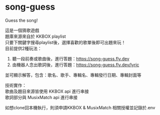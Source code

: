 # song-guess
Guess the song!  

這是一個猜歌遊戲  
題庫來源來自於 KKBOX playlist  
只要下關鍵字搜尋playlist後，選擇喜歡的歌單後即可出題來玩！  
目前提供2種玩法：  
  
1. 聽一段前奏或歌曲後，進行答題：https://song-guess.fly.dev  
2. 由機器人念出歌詞後，進行答題：https://song-guess.fly.dev/lyric  

並可顯示解答，包含：歌名、歌手、專輯名、專輯發行日期、專輯封面等  


技術實作：  
歌曲及題目來源皆使用 KKBOX api 進行串接  
歌詞部分與 MusixMatch api 進行串接

如想clone回本機執行，則須申請KKBOX & MusixMatch 相關授權並記錄於.env  

